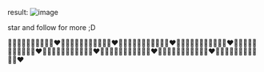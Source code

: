 result:
![image](https://github.com/OMORI-HZ/neonic-clock--HTML-CSS-JS--/assets/173613387/536901d2-23ce-407f-b5fa-0855ffdd909a)

star and follow for more ;D

🤍🩶💚💙🩵💜🤎💛🧡🩷❤️🖤🤍🩶💚💙🩵💜🤎💛🧡🩷❤️🖤🤍🩶💚💙🩵💜🤎💛🧡🩷❤️🖤🤍🩶💚💙🩵💜🤎💛🧡🩷❤️🖤🤍🩶💚💙🩵💜🤎💛🧡🩷❤️🖤🤍🩶💚💙🩵💜🤎💛🧡🩷❤️🖤🤍🩶💚💙🩵💜🤎💛🧡🩷❤️🖤🤍🩶💚💙🩵💜🤎💛🧡🩷❤️🖤🤍🩶💚💙🩵💜🤎💛🧡🩷❤
